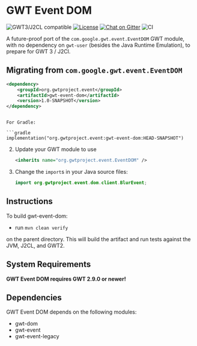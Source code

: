 # GWT Event DOM

![GWT3/J2CL compatible](https://img.shields.io/badge/GWT3/J2CL-compatible-brightgreen.svg)  [![License](https://img.shields.io/:license-apache-blue.svg)](http://www.apache.org/licenses/LICENSE-2.0.html) [![Chat on Gitter](https://badges.gitter.im/hal/elemento.svg)](https://gitter.im/gwtproject/gwt-modules) ![CI](https://github.com/gwtproject/gwt-event-dom/workflows/CI/badge.svg)

A future-proof port of the `com.google.gwt.event.EventDOM` GWT module, with no dependency on `gwt-user` (besides the Java Runtime Emulation), to prepare for GWT 3 / J2Cl.

##  Migrating from `com.google.gwt.event.EventDOM`

```xml
<dependency>
    <groupId>org.gwtproject.event</groupId>
    <artifactId>gwt-event-dom</artifactId>
    <version>1.0-SNAPSHOT</version>
</dependency>
```
   ```

   For Gradle:

   ```gradle
   implementation("org.gwtproject.event:gwt-event-dom:HEAD-SNAPSHOT")
   ```

2. Update your GWT module to use

   ```xml
   <inherits name="org.gwtproject.event.EventDOM" />
   ```

3. Change the `import`s in your Java source files:

   ```java
   import org.gwtproject.event.dom.client.BlurEvent;
   ```

## Instructions

To build gwt-event-dom:

* run `mvn clean verify`

on the parent directory. This will build the artifact and run tests against the JVM, J2CL, and GWT2.

## System Requirements

**GWT Event DOM requires GWT 2.9.0 or newer!**

## Dependencies

GWT Event DOM depends on the following modules:
* gwt-dom
* gwt-event
* gwt-event-legacy

